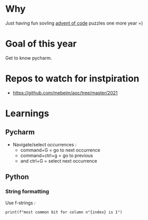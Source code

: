 # Why

Just having fun sovling [advent of code](https://adventofcode.com/) puzzles one more year =)

# Goal of this year

Get to know pycharm. 

# Repos to watch for instpiration

- https://github.com/mebeim/aoc/tree/master/2021

# Learnings

## Pycharm

- Navigate/select occurrences : 
  - command+G = go to next occurrence
  - command+ctrl+g = go to previous 
  - and ctrl+G = select next occurrence


## Python 

### String formatting 

Use f-strings : 
 
    print(f"most common bit for column n°{index} is 1")